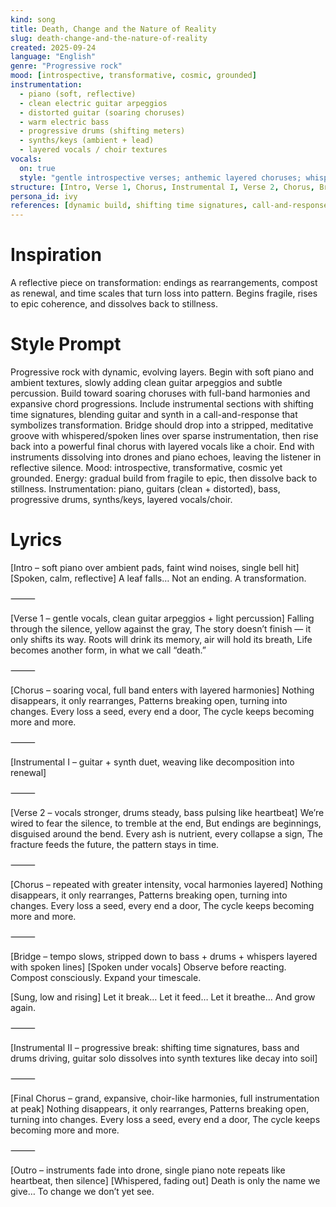 ```yaml
---
kind: song
title: Death, Change and the Nature of Reality
slug: death-change-and-the-nature-of-reality
created: 2025-09-24
language: "English"
genre: "Progressive rock"
mood: [introspective, transformative, cosmic, grounded]
instrumentation:
  - piano (soft, reflective)
  - clean electric guitar arpeggios
  - distorted guitar (soaring choruses)
  - warm electric bass
  - progressive drums (shifting meters)
  - synths/keys (ambient + lead)
  - layered vocals / choir textures
vocals:
  on: true
  style: "gentle introspective verses; anthemic layered choruses; whispered/spoken bridge over sparse groove"
structure: [Intro, Verse 1, Chorus, Instrumental I, Verse 2, Chorus, Bridge, Instrumental II, Final Chorus, Outro]
persona_id: ivy
references: [dynamic build, shifting time signatures, call-and-response guitar/synth, meditative bridge, choir-like final chorus, drones+piano outro]
---
```


# Inspiration

A reflective piece on transformation: endings as rearrangements, compost as renewal, and time scales that turn loss into pattern. Begins fragile, rises to epic coherence, and dissolves back to stillness.

# Style Prompt

Progressive rock with dynamic, evolving layers. Begin with soft piano and ambient textures, slowly adding clean guitar arpeggios and subtle percussion. Build toward soaring choruses with full-band harmonies and expansive chord progressions. Include instrumental sections with shifting time signatures, blending guitar and synth in a call-and-response that symbolizes transformation. Bridge should drop into a stripped, meditative groove with whispered/spoken lines over sparse instrumentation, then rise back into a powerful final chorus with layered vocals like a choir. End with instruments dissolving into drones and piano echoes, leaving the listener in reflective silence. Mood: introspective, transformative, cosmic yet grounded. Energy: gradual build from fragile to epic, then dissolve back to stillness. Instrumentation: piano, guitars (clean + distorted), bass, progressive drums, synths/keys, layered vocals/choir.

# Lyrics

[Intro – soft piano over ambient pads, faint wind noises, single bell hit]
[Spoken, calm, reflective]
A leaf falls…
Not an ending.
A transformation.

⸻

[Verse 1 – gentle vocals, clean guitar arpeggios + light percussion]
Falling through the silence, yellow against the gray,
The story doesn’t finish — it only shifts its way.
Roots will drink its memory, air will hold its breath,
Life becomes another form, in what we call “death.”

⸻

[Chorus – soaring vocal, full band enters with layered harmonies]
Nothing disappears, it only rearranges,
Patterns breaking open, turning into changes.
Every loss a seed, every end a door,
The cycle keeps becoming more and more.

⸻

[Instrumental I – guitar + synth duet, weaving like decomposition into renewal]

⸻

[Verse 2 – vocals stronger, drums steady, bass pulsing like heartbeat]
We’re wired to fear the silence, to tremble at the end,
But endings are beginnings, disguised around the bend.
Every ash is nutrient, every collapse a sign,
The fracture feeds the future, the pattern stays in time.

⸻

[Chorus – repeated with greater intensity, vocal harmonies layered]
Nothing disappears, it only rearranges,
Patterns breaking open, turning into changes.
Every loss a seed, every end a door,
The cycle keeps becoming more and more.

⸻

[Bridge – tempo slows, stripped down to bass + drums + whispers layered with spoken lines]
[Spoken under vocals]
Observe before reacting.
Compost consciously.
Expand your timescale.

[Sung, low and rising]
Let it break…
Let it feed…
Let it breathe…
And grow again.

⸻

[Instrumental II – progressive break: shifting time signatures, bass and drums driving, guitar solo dissolves into synth textures like decay into soil]

⸻

[Final Chorus – grand, expansive, choir-like harmonies, full instrumentation at peak]
Nothing disappears, it only rearranges,
Patterns breaking open, turning into changes.
Every loss a seed, every end a door,
The cycle keeps becoming more and more.

⸻

[Outro – instruments fade into drone, single piano note repeats like heartbeat, then silence]
[Whispered, fading out]
Death is only the name we give…
To change we don’t yet see.

